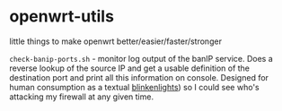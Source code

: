 # openwrt-utils
little things to make openwrt better/easier/faster/stronger

`check-banip-ports.sh` - monitor log output of the banIP service.  Does a reverse lookup of the source IP and get a usable definition of the destination port and print all this information on console.  Designed for human consumption as a textual [blinkenlights](https://en.wikipedia.org/wiki/Blinkenlights)) so I could see who's attacking my firewall at any given time.
